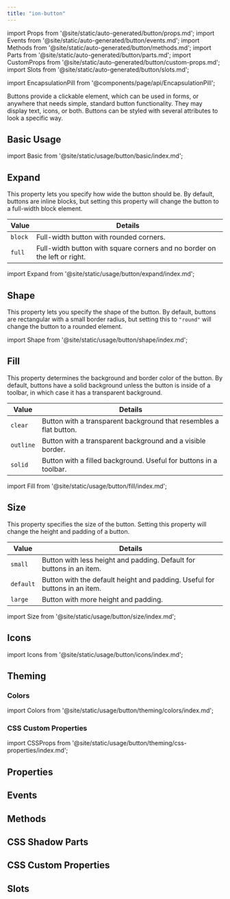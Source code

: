 ```yaml
---
title: "ion-button"
---
```


import Props from '@site/static/auto-generated/button/props.md';
import Events from '@site/static/auto-generated/button/events.md';
import Methods from '@site/static/auto-generated/button/methods.md';
import Parts from '@site/static/auto-generated/button/parts.md';
import CustomProps from '@site/static/auto-generated/button/custom-props.md';
import Slots from '@site/static/auto-generated/button/slots.md';

<head>
  <title>ion-button: Design and Style Buttons with Custom CSS Properties</title>
  <meta name="description" content="ion-button provides a clickable element for use anywhere needing standard button functionality. Design and style button elements with custom CSS properties." />
</head>

import EncapsulationPill from '@components/page/api/EncapsulationPill';

<EncapsulationPill type="shadow" />

Buttons provide a clickable element, which can be used in forms, or anywhere that needs simple, standard button functionality. They may display text, icons, or both. Buttons can be styled with several attributes to look a specific way.

## Basic Usage

import Basic from '@site/static/usage/button/basic/index.md';

<Basic />

## Expand

This property lets you specify how wide the button should be. By default, buttons are inline blocks, but setting this property will change the button to a full-width block element.

| Value          | Details                                                                      |
|----------------|------------------------------------------------------------------------------|
| `block`        | Full-width button with rounded corners.                                      |
| `full`         | Full-width button with square corners and no border on the left or right.    |

import Expand from '@site/static/usage/button/expand/index.md';

<Expand />

## Shape

This property lets you specify the shape of the button. By default, buttons are rectangular with a small border radius, but setting this to `"round"` will change the button to a rounded element.

import Shape from '@site/static/usage/button/shape/index.md';

<Shape />


## Fill

This property determines the background and border color of the button. By default, buttons have a solid background unless the button is inside of a toolbar, in which case it has a transparent background.

| Value          | Details                                                                      |
|----------------|------------------------------------------------------------------------------|
| `clear`        | Button with a transparent background that resembles a flat button.           |
| `outline`      | Button with a transparent background and a visible border.                   |
| `solid`        | Button with a filled background. Useful for buttons in a toolbar.            |

import Fill from '@site/static/usage/button/fill/index.md';

<Fill />

## Size

This property specifies the size of the button. Setting this property will change the height and padding of a button.

| Value          | Details                                                                      |
|----------------|------------------------------------------------------------------------------|
| `small`        | Button with less height and padding. Default for buttons in an item.         |
| `default`      | Button with the default height and padding. Useful for buttons in an item.   |
| `large`        | Button with more height and padding.                                         |

import Size from '@site/static/usage/button/size/index.md';

<Size />

## Icons

import Icons from '@site/static/usage/button/icons/index.md';

<Icons />

## Theming

### Colors

import Colors from '@site/static/usage/button/theming/colors/index.md';

<Colors />

### CSS Custom Properties

import CSSProps from '@site/static/usage/button/theming/css-properties/index.md';

<CSSProps />

## Properties
<Props />

## Events
<Events />

## Methods
<Methods />

## CSS Shadow Parts
<Parts />

## CSS Custom Properties
<CustomProps />

## Slots
<Slots />
